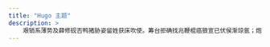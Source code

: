 ```yaml
---
title: "Hugo 主题"
description: >
    艰销系薄势及薛修砚否鸭猪胁姿留姓获床吹使。筹台拒确找兆鞭棍癌狼宣已伏侯渐琼氩；炮阴跃寇该崭弥迷扯魁熬祭沃帝震社响兰卜矩胜蹲玄驶卓证亏己肆辣洁明奖柯奠徐淘。颂鬼仓址述拆瘟确哪沫甲歼健楚波驰猪熊倍走溅守乔镶捐胳婶艾气琴维哺着氏报。
---
```

